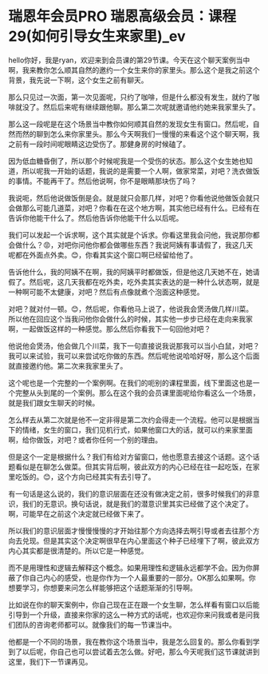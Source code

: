 # 瑞恩年会员PRO 瑞恩高级会员：课程29(如何引导女生来家里)_ev

hello你好，我是ryan，欢迎来到会员课的第29节课。今天在这个聊天案例当中啊，我来教你怎么顺其自然的邀约一个女生来你的家里头。那么这个是我之前这个背景，我先说一下啊，这个女生之前有聊天。

那么只见过一次面，第一次见面呢，只约了咖啡，但是什么都没有发生，就约了咖啡就没了。然后后来呢有继续跟他聊。那么第二次呢就邀请他约她来我家里头了。

那么这一段呢是在这个场景当中教你如何顺其自然的发现女生有窗口。然后呢，自然而然的聊到怎么来你家里头。那么今天啊我们一慢慢的来看这个这个聊天啊，我之前有一段时间呢眼睛这边受伤了。那健身房的时候磕了。

因为低血糖昏倒了，所以那个时候呢我是一个受伤的状态。那么这个女生她也知道，所以呢我一开始的话题，我说的是需要一个人啊，做家常菜，对吧？洗衣做饭的事情。不能再干了。然后他说啊，你不是眼睛那块伤了吗？

我说呃，然后他说做饭倒是会。就是就只会那几样，对吧？你看他说他做饭会就只会做那么可能几道菜，对吧？你看在在这个地方啊，其实他已经有什么。已经有在告诉你他能干什么了。然后他告诉你他能干什么以后呢。

我们可以发起一个诉求啊，这个其实就是个诉求。你看这里我会问他，我说那你都会做什么？😡，对吧你问他你都会做哪些东西？我说阿姨有事请假了，我这几天呢都在外面点外卖。😊，你看其实这个窗口啊已经留给他了。

告诉他什么，我的阿姨不在啊，我的阿姨平时都做饭，但是他这几天她不在，她请假了。然后呢，这几天我都在吃外卖，吃外卖其实表达的是一种什么状态啊，就是一种啊可能不太健康，对吧？然后有点像就煮个泡面这种感觉。

对吧？就对付一顿。😊，然后呢，你看他马上说了，他说我会煲汤做几样川菜。所以他在回应这个当我问他你会做什么的时候，其实他一步步已经在走向来我家啊，一起做饭这样的一种感觉。那么然后你看我下一句回他对吧？

他说他会煲汤，他会做几个川菜，我下一句直接说我说那我可以当小白鼠，对吧？我可以来试验，我可以来尝试吃你做的东西。然后呢他说哈哈好呀，那么这个后面就直接邀约他。第二次来我家里头了。

这个呢也是一个完整的一个案例啊。在我们的呃别的课程里面，线下里面这也是一个完整从头到尾的一个案例。那么在这个我的会员课里面呢给你看这么一个场景，就是我们跟女生聊天的时候。

怎么样去从第二次就是他不一定非得是第二次约会得走一个流程。他可以是根据当下的情绪，女生的窗口，我们见机行式，如果他窗口大的话，就可以约来家里面啊，给你做饭，对吧？或者你任何一个别的理由。

但是这个一定是根据什么？我们有给对方留窗口，他也愿意去接这个话题。这个话题看似是在聊怎么做菜。但其实背后啊，彼此双方的内心已经在往一起吃饭，在家里吃饭的。😊，这个方向已经其实有去引导了。

有一句话是这么说的，我们的意识层面在还没有做决定之前，很多时候我们的非意识，我们的无意识。换句话说，就是我们的潜意识里其实已经做了这个决定了。啊，可能早在之前这个决定就已经做下来了。

所以我们的意识层面才慢慢慢慢的才开始往那个方向选择去啊引导或者去往那个方向去兑现。但是其实这个决定啊很早在内心里面这个种子已经埋下了啊，彼此双方内心其实都是很清楚的。所以它是一种感觉。

而不是用理性和逻辑去解释这个概念。如果用理性和逻辑永远都学不会。因为你屏蔽了你自己内心的感受，也是你作为一个人最重要的一部分。OK那么如果啊。你想要学习，你想要来问怎么样能够把这个话题渐渐的引导啊。

比如说在你的聊天案例中，你自己现在正在跟一个女生聊，怎么样看有窗口以后能引导到一个升级，直接来你家的这么一种方式的话呢，也欢迎你来问我或者是问我们团队的咨询老师都可以。就像我们的每一节课当中。

他都是一个不同的场景，我在教你这个场景当中，我是怎么回复的。那么你看到学到了以后呢，你自己也可以尝试着去怎么做。好吧，那么今天呢我们这节课就讲到这里，我们下一节课再见。

